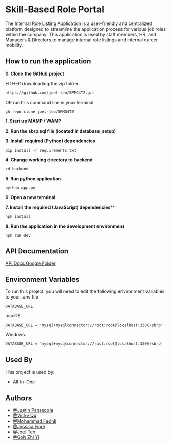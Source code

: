 
# Skill-Based Role Portal

The Internal Role Listing Application is a user-friendly and centralized platform designed to streamline the application process for various job roles within the company. This application is used by staff members, HR, and Managers & Directors to manage internal role listings and internal career mobility.


## How to run the application
**0. Clone the GitHub project**

EITHER downloading the zip folder 

    https://github.com/joel-teo/SPMG4T2.git


OR run this command line in your terminal

    gh repo clone joel-teo/SPMG4T2


**1. Start up MAMP / WAMP**

**2. Run the sbrp.sql file (located in database_setup)**

**3. Install required (Python) dependencies**
    
    pip install -r requirements.txt
    
**4. Change working directory to backend**

    cd backend

**5. Run python application**

    python app.py

**6. Open a new terminal**

**7. Install the required (JavaScript) dependencies****

    npm install

**8. Run the application in the development environment**

    npm run dev


## API Documentation

[API Docs Google Folder](https://drive.google.com/drive/folders/1LRD6al02ToTOjql-_mKQAYrCdwxRX_ia)


## Environment Variables

To run this project, you will need to edit the following environment variables to your .env file

`DATABASE_URL`

macOS:
```
DATABASE_URL = 'mysql+mysqlconnector://root:root@localhost:3306/sbrp'
```

Windows:
```
DATABASE_URL = 'mysql+mysqlconnector://root:root@localhost:3306/sbrp'
```


## Used By

This project is used by:

- All-In-One


## Authors

- [@Justin Pansacola](https://www.github.com/JustinPansacola)
- [@Vicky Qu](https://www.github.com/vickyyqu)
- [@Mohammad Fadhli](https://www.github.com/mohammadfadhli)
- [@Jessica Fiore](https://www.github.com/jessicafiore09)
- [@Joel Teo](https://www.github.com/joel-teo)
- [@Goh Zhi Yi](https://www.github.com/zzz-zhiyi)





<!-- # Vue 3 + Vite

This template should help get you started developing with Vue 3 in Vite. The template uses Vue 3 `<script setup>` SFCs, check out the [script setup docs](https://v3.vuejs.org/api/sfc-script-setup.html#sfc-script-setup) to learn more.

## Recommended IDE Setup

- [VS Code](https://code.visualstudio.com/) + [Volar](https://marketplace.visualstudio.com/items?itemName=Vue.volar) (and disable Vetur) + [TypeScript Vue Plugin (Volar)](https://marketplace.visualstudio.com/items?itemName=Vue.vscode-typescript-vue-plugin). -->
